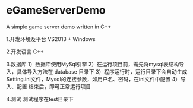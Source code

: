 # eGameServerDemo
A simple game server demo written in C++

1.开发环境及平台
	VS2013 + Windows

2.开发语言
	C++

3.数据库
	1）数据库使用MySql引擎
	2）在运行项目前，需先将mysql表结构导入，具体导入方法在 database 目录下
	3）程序运行时，运行目录下会自动生成Setting.ini文件，Mysql的连接参数，如用户名、密码，在ini文件中配置
	4）导入、配置 结束后，即可正常运行项目

4.测试
	测试程序在test目录下
